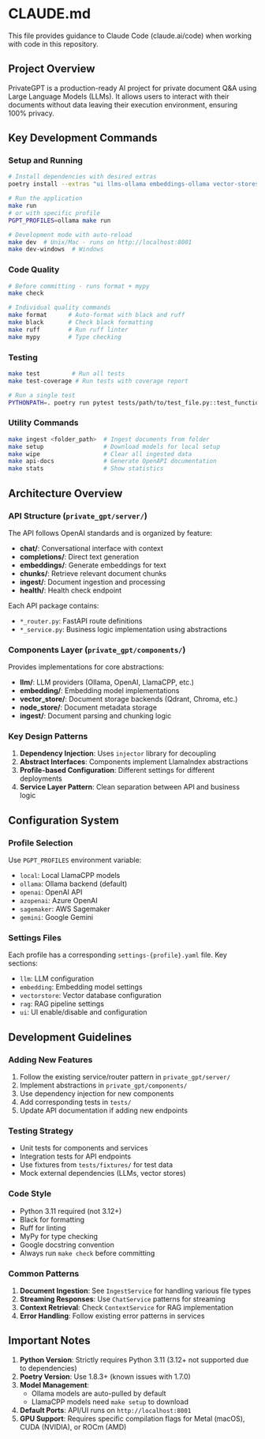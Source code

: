 # CLAUDE.md

This file provides guidance to Claude Code (claude.ai/code) when working with code in this repository.

## Project Overview

PrivateGPT is a production-ready AI project for private document Q&A using Large Language Models (LLMs). It allows users to interact with their documents without data leaving their execution environment, ensuring 100% privacy.

## Key Development Commands

### Setup and Running
```bash
# Install dependencies with desired extras
poetry install --extras "ui llms-ollama embeddings-ollama vector-stores-qdrant"

# Run the application
make run
# or with specific profile
PGPT_PROFILES=ollama make run

# Development mode with auto-reload
make dev  # Unix/Mac - runs on http://localhost:8001
make dev-windows  # Windows
```

### Code Quality
```bash
# Before committing - runs format + mypy
make check

# Individual quality commands
make format      # Auto-format with black and ruff
make black       # Check black formatting
make ruff        # Run ruff linter
make mypy        # Type checking
```

### Testing
```bash
make test         # Run all tests
make test-coverage # Run tests with coverage report

# Run a single test
PYTHONPATH=. poetry run pytest tests/path/to/test_file.py::test_function_name
```

### Utility Commands
```bash
make ingest <folder_path>  # Ingest documents from folder
make setup                 # Download models for local setup
make wipe                  # Clear all ingested data
make api-docs              # Generate OpenAPI documentation
make stats                 # Show statistics
```

## Architecture Overview

### API Structure (`private_gpt/server/`)
The API follows OpenAI standards and is organized by feature:
- **chat/**: Conversational interface with context
- **completions/**: Direct text generation
- **embeddings/**: Generate embeddings for text
- **chunks/**: Retrieve relevant document chunks
- **ingest/**: Document ingestion and processing
- **health/**: Health check endpoint

Each API package contains:
- `*_router.py`: FastAPI route definitions
- `*_service.py`: Business logic implementation using abstractions

### Components Layer (`private_gpt/components/`)
Provides implementations for core abstractions:
- **llm/**: LLM providers (Ollama, OpenAI, LlamaCPP, etc.)
- **embedding/**: Embedding model implementations
- **vector_store/**: Document storage backends (Qdrant, Chroma, etc.)
- **node_store/**: Document metadata storage
- **ingest/**: Document parsing and chunking logic

### Key Design Patterns
1. **Dependency Injection**: Uses `injector` library for decoupling
2. **Abstract Interfaces**: Components implement LlamaIndex abstractions
3. **Profile-based Configuration**: Different settings for different deployments
4. **Service Layer Pattern**: Clean separation between API and business logic

## Configuration System

### Profile Selection
Use `PGPT_PROFILES` environment variable:
- `local`: Local LlamaCPP models
- `ollama`: Ollama backend (default)
- `openai`: OpenAI API
- `azopenai`: Azure OpenAI
- `sagemaker`: AWS Sagemaker
- `gemini`: Google Gemini

### Settings Files
Each profile has a corresponding `settings-{profile}.yaml` file. Key sections:
- `llm`: LLM configuration
- `embedding`: Embedding model settings
- `vectorstore`: Vector database configuration
- `rag`: RAG pipeline settings
- `ui`: UI enable/disable and configuration

## Development Guidelines

### Adding New Features
1. Follow the existing service/router pattern in `private_gpt/server/`
2. Implement abstractions in `private_gpt/components/`
3. Use dependency injection for new components
4. Add corresponding tests in `tests/`
5. Update API documentation if adding new endpoints

### Testing Strategy
- Unit tests for components and services
- Integration tests for API endpoints
- Use fixtures from `tests/fixtures/` for test data
- Mock external dependencies (LLMs, vector stores)

### Code Style
- Python 3.11 required (not 3.12+)
- Black for formatting
- Ruff for linting
- MyPy for type checking
- Google docstring convention
- Always run `make check` before committing

### Common Patterns
1. **Document Ingestion**: See `IngestService` for handling various file types
2. **Streaming Responses**: Use `ChatService` patterns for streaming
3. **Context Retrieval**: Check `ContextService` for RAG implementation
4. **Error Handling**: Follow existing error patterns in services

## Important Notes

1. **Python Version**: Strictly requires Python 3.11 (3.12+ not supported due to dependencies)
2. **Poetry Version**: Use 1.8.3+ (known issues with 1.7.0)
3. **Model Management**: 
   - Ollama models are auto-pulled by default
   - LlamaCPP models need `make setup` to download
4. **Default Ports**: API/UI runs on `http://localhost:8001`
5. **GPU Support**: Requires specific compilation flags for Metal (macOS), CUDA (NVIDIA), or ROCm (AMD)